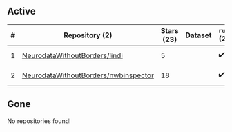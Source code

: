 ## Active
| # | Repository (2) | Stars (23) | Dataset | `run` (2) | `containers-run` | Last Modified |
| --- | --- | --- | --- | --- | --- | --- |
| 1 | [NeurodataWithoutBorders/lindi](https://github.com/NeurodataWithoutBorders/lindi) | 5 |  | :heavy_check_mark: |  | 2024-12-03 20:10:31+00:00 |
| 2 | [NeurodataWithoutBorders/nwbinspector](https://github.com/NeurodataWithoutBorders/nwbinspector) | 18 |  | :heavy_check_mark: |  | 2025-01-14 04:14:11+00:00 |

## Gone
No repositories found!
